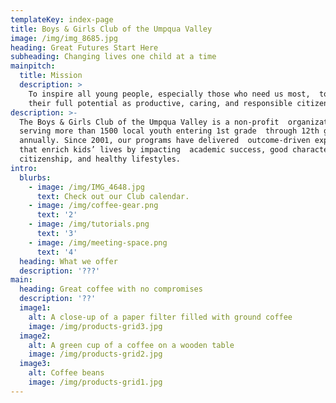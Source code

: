 ```yaml
---
templateKey: index-page
title: Boys & Girls Club of the Umpqua Valley
image: /img/img_8685.jpg
heading: Great Futures Start Here
subheading: Changing lives one child at a time
mainpitch:
  title: Mission
  description: >
    To inspire all young people, especially those who need us most,  to reach
    their full potential as productive, caring, and responsible citizens. 
description: >-
  The Boys & Girls Club of the Umpqua Valley is a non-profit  organization
  serving more than 1500 local youth entering 1st grade  through 12th grade
  annually. Since 2001, our programs have delivered  outcome-driven experiences
  that enrich kids’ lives by impacting  academic success, good character and
  citizenship, and healthy lifestyles.
intro:
  blurbs:
    - image: /img/IMG_4648.jpg
      text: Check out our Club calendar.
    - image: /img/coffee-gear.png
      text: '2'
    - image: /img/tutorials.png
      text: '3'
    - image: /img/meeting-space.png
      text: '4'
  heading: What we offer
  description: '???'
main:
  heading: Great coffee with no compromises
  description: '??'
  image1:
    alt: A close-up of a paper filter filled with ground coffee
    image: /img/products-grid3.jpg
  image2:
    alt: A green cup of a coffee on a wooden table
    image: /img/products-grid2.jpg
  image3:
    alt: Coffee beans
    image: /img/products-grid1.jpg
---
```


